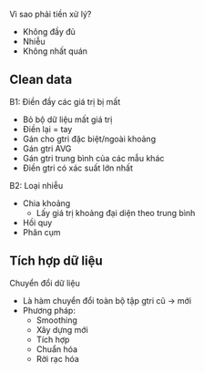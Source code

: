 Vì sao phải tiền xử lý?
- Không đầy đủ
- Nhiễu
- Không nhất quán

## Clean data

B1: Điền đầy các giá trị bị mất
- Bỏ bộ dữ liệu mất giá trị
- Điền lại = tay
- Gán cho gtri đặc biệt/ngoài khoảng
- Gán gtri AVG
- Gán gtri trung bình của các mẫu khác
- Điền gtri có xác suất lớn nhất

B2: Loại nhiễu
- Chia khoảng
	- Lấy giá trị khoảng đại diện theo trung bình
- Hồi quy
- Phân cụm

## Tích hợp dữ liệu

Chuyển đổi dữ liệu
- Là hàm chuyển đổi toàn bộ tập gtri cũ -> mới
- Phương pháp:
	- Smoothing
	- Xây dựng mới
	- Tích hợp
	- Chuẩn hóa
	- Rời rạc hóa